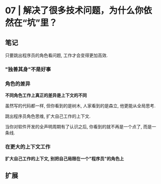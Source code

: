 # 07 | 解决了很多技术问题，为什么你依然在“坑”里？

## 笔记

只要跳出程序员的角色看问题, 工作才会变得更加高效.

### "独善其身"不是好事

### 角色的差异

**不同角色工作上真正的差异是上下文的不同**

虽然写的代码都一样, 但你看到的是树木, 人家看到的是森立, 他更能从全局思考.

跳出程序员角色思维, 扩大自己工作的上下文.

当你对软件开发的全声明周期有了认识之后, 你看到的就不再是一个点了, 而是一条线.

### 在更大的上下文工作

**扩大自己工作的上下文, 别把自己局限在一个"程序员"的角色上**

## 扩展